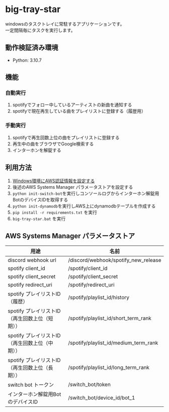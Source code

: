 # big-tray-star

windowsのタスクトレイに常駐するアプリケーションです。  
一定間隔毎にタスクを実行します。

## 動作検証済み環境

* Python: 3.10.7

## 機能
### 自動実行
1. spotifyでフォロー中しているアーティストの新曲を通知する
1. spotifyで現在再生している曲をプレイリストに登録する（履歴用）

### 手動実行
1. spotifyで再生回数上位の曲をプレイリストに登録する
1. 再生中の曲をブラウザでGoogle検索する
1. インターホンを解錠する

## 利用方法

1. <a href="https://spotipy.readthedocs.io/en/master/">Windows環境にAWS認証情報を設定する</a>
1. 後述のAWS Systems Manager パラメータストアを設定する
1. `python init-switch-bot`を実行しコンソールログからインターホン解錠用BotのデバイスIDを取得する
1. `python init-dynamodb`を実行しAWS上にdynamodbテーブルを作成する
1. `pip install -r requirements.txt` を実行
1. `big-tray-star.bat` を実行

## AWS Systems Manager パラメータストア

| 用途                           | 名前                                    |
|------------------------------|---------------------------------------|
| discord webhook url          | /discord/webhook/spotify_new_release  |
| spotify client_id            | /spotify/client_id                    |
| spotify client_secret        | /spotify/client_secret                |
| spotify redirect_uri         | /spotify/redirect_uri                 |
| spotify プレイリストID（履歴）         | /spotify/playlist_id/history          |
| spotify プレイリストID（再生回数上位（短期）） | /spotify/playlist_id/short_term_rank  |
| spotify プレイリストID（再生回数上位（中期）） | /spotify/playlist_id/medium_term_rank |
| spotify プレイリストID（再生回数上位（長期）） | /spotify/playlist_id/long_term_rank   |
| switch bot トークン              | /switch_bot/token                     |
| インターホン解錠用BotのデバイスID          | /switch_bot/device_id/bot_1           |
